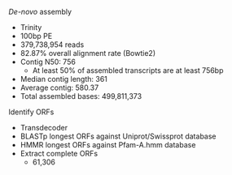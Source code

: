 _De-novo_ assembly

- Trinity
- 100bp PE
- 379,738,954 reads
- 82.87% overall alignment rate (Bowtie2)
- Contig N50: 756
  - At least 50% of assembled transcripts are at least 756bp
- Median contig length: 361
- Average contig: 580.37
- Total assembled bases: 499,811,373

Identify ORFs

- Transdecoder
- BLASTp longest ORFs against Uniprot/Swissprot database
- HMMR longest ORFs against Pfam-A.hmm database
- Extract complete ORFs
  - 61,306
